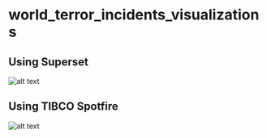 # world_terror_incidents_visualizations

## Using Superset

![alt text](https://github.com/johnfkraus/world_terror_incidents_visualizations/blob/master/superset-8-979-terror-incidents-december-2009-to-september-2010-2024-03-21T20-14-30.978Z.jpg "8,979 Terror Incidents Represented Graphically Across Time, Location, Perpetrators and Weapons")

## Using TIBCO Spotfire

![alt text](https://github.com/johnfkraus/world_terror_incidents_visualizations/blob/master/tibco_spotfire_rendering.png "Terrorist Incidents Represented Graphically Across Time, Location, Perpetrators and Weapons")
